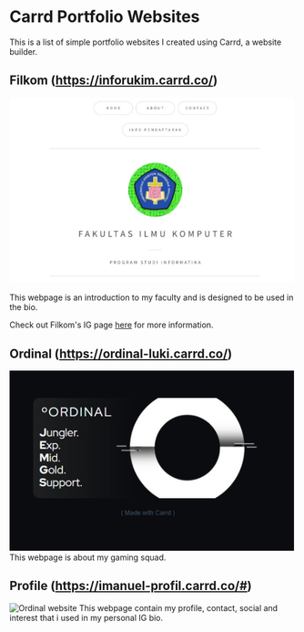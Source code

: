 # Carrd Portfolio Websites

This is a list of simple portfolio websites I created using Carrd, a website builder.

## Filkom (https://inforukim.carrd.co/)

<img src="filkom.jpg" alt="Filkom website" width="500"/>

This webpage is an introduction to my faculty and is designed to be used in the bio. 

Check out Filkom's IG page [here](https://www.instagram.com/informatikaukim/) for more information.

## Ordinal (https://ordinal-luki.carrd.co/)

<img src="ordinal1.jpg" alt="Ordinal website" width="500"/>
This webpage is about my gaming squad.

## Profile (https://imanuel-profil.carrd.co/#)

<img src="prfil.jpg" alt="Ordinal website" width="500"/>
This webpage contain my profile, contact, social and interest that i used in my personal IG bio.
